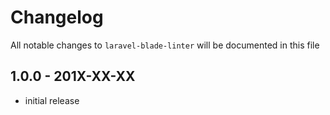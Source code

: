 # Changelog

All notable changes to `laravel-blade-linter` will be documented in this file

## 1.0.0 - 201X-XX-XX

- initial release
